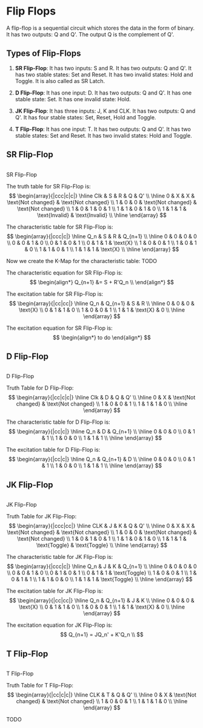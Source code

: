 # Flip Flops

A flip-flop is a sequential circuit which stores the data in the form of binary. It has two outputs: Q and Q'. The output Q is the complement of Q'. 

## Types of Flip-Flops

1. **SR Flip-Flop**: It has two inputs: S and R. It has two outputs: Q and Q'. It has two stable states: Set and Reset. It has two invalid states: Hold and Toggle. It is also called as SR Latch.

2. **D Flip-Flop**: It has one input: D. It has two outputs: Q and Q'. It has one stable state: Set. It has one invalid state: Hold.

3. **JK Flip-Flop**: It has three inputs: J, K and CLK. It has two outputs: Q and Q'. It has four stable states: Set, Reset, Hold and Toggle.

4. **T Flip-Flop**: It has one input: T. It has two outputs: Q and Q'. It has two stable states: Set and Reset. It has two invalid states: Hold and Toggle.

## SR Flip-Flop

<firgure><img src=".gitbook/assets/" alt=""><figcaption><p>SR Flip-Flop</p></figcaption></figure>


The truth table for SR Flip-Flop is:
$$
\begin{array}{|ccc|c|c|}
\hline
Clk & S & R & Q & Q' \\
\hline
0 & X & X & \text{Not changed} & \text{Not changed} \\
1 & 0 & 0 & \text{Not changed} & \text{Not changed} \\
1 & 0 & 1 & 0 & 1 \\
1 & 1 & 0 & 1 & 0 \\
1 & 1 & 1 & \text{Invalid} & \text{Invalid} \\
\hline
\end{array}
$$

The characteristic table for SR Flip-Flop is:
$$
\begin{array}{|ccc|c|}
\hline
Q_n & S & R & Q_{n+1} \\
\hline
0 & 0 & 0 & 0 \\
0 & 0 & 1 & 0 \\
0 & 1 & 0 & 1 \\
0 & 1 & 1 & \text{X} \\
1 & 0 & 0 & 1 \\
1 & 0 & 1 & 0 \\
1 & 1 & 0 & 1 \\
1 & 1 & 1 & \text{X} \\
\hline
\end{array}
$$

Now we create the K-Map for the characteristic table:
TODO

The characteristic equation for SR Flip-Flop is:
$$
\begin{align*}
Q_{n+1} &= S + R'Q_n \\
\end{align*}
$$

The excitation table for SR Flip-Flop is:
$$
\begin{array}{|cc|cc|}
\hline
Q_n & Q_{n+1} & S & R \\
\hline
0 & 0 & 0 & \text{X} \\
0 & 1 & 1 & 0 \\
1 & 0 & 0 & 1 \\
1 & 1 & \text{X} & 0 \\
\hline
\end{array}
$$

The excitation equation for SR Flip-Flop is:
$$
\begin{align*}
to do
\end{align*}
$$

## D Flip-Flop

<firgure><img src=".gitbook/assets/d-flip-flop/d-flip-flop.png" alt=""><figcaption><p>D Flip-Flop</p></figcaption></figure>

Truth Table for D Flip-Flop:
$$
\begin{array}{|cc|c|c|}
\hline
Clk & D & Q & Q' \\
\hline
0 & X & \text{Not changed} & \text{Not changed} \\
1 & 0 & 0 & 1 \\
1 & 1 & 1 & 0 \\
\hline
\end{array}
$$

The characteristic table for D Flip-Flop is:
$$
\begin{array}{|cc|c|}
\hline
Q_n & D & Q_{n+1} \\
\hline
0 & 0 & 0 \\
0 & 1 & 1 \\
1 & 0 & 0 \\
1 & 1 & 1 \\
\hline
\end{array}
$$


The excitation table for D Flip-Flop is:
$$
\begin{array}{|cc|c|}
\hline
Q_n & Q_{n+1} & D \\
\hline
0 & 0 & 0 \\
0 & 1 & 1 \\
1 & 0 & 0 \\
1 & 1 & 1 \\
\hline
\end{array}
$$

## JK Flip-Flop

<firgure><img src=".gitbook/assets/jk-flip-flop/jk-flip-flop.png" alt=""><figcaption><p>JK Flip-Flop</p></figcaption></figure>

Truth Table for JK Flip-Flop:
$$
\begin{array}{|ccc|cc|}
\hline
CLK & J & K & Q & Q' \\
\hline
0 & X & X & \text{Not changed} & \text{Not changed} \\
1 & 0 & 0 & \text{Not changed} & \text{Not changed} \\
1 & 0 & 1 & 0 & 1 \\
1 & 1 & 0 & 1 & 0 \\
1 & 1 & 1 & \text{Toggle} & \text{Toggle} \\
\hline
\end{array}
$$

The characteristic table for JK Flip-Flop is:
$$
\begin{array}{|ccc|c|}
\hline
Q_n & J & K & Q_{n+1} \\
\hline
0 & 0 & 0 & 0 \\
0 & 0 & 1 & 0 \\
0 & 1 & 0 & 1 \\
0 & 1 & 1 & \text{Toggle} \\
1 & 0 & 0 & 1 \\
1 & 0 & 1 & 1 \\
1 & 1 & 0 & 0 \\
1 & 1 & 1 & \text{Toggle} \\
\hline
\end{array}
$$

The excitation table for JK Flip-Flop is:
$$
\begin{array}{|cc|cc|}
\hline
Q_n & Q_{n+1} & J & K \\
\hline
0 & 0 & 0 & \text{X} \\
0 & 1 & 1 & 0 \\
1 & 0 & 0 & 1 \\
1 & 1 & \text{X} & 0 \\
\hline
\end{array}
$$

The excitation equation for JK Flip-Flop is:
$$
Q_{n+1} = JQ_n' + K'Q_n \\
$$

## T Flip-Flop

<firgure><img src=".gitbook/assets/t-flip-flop/t-flip-flop.png" alt=""><figcaption><p>T Flip-Flop</p></figcaption></figure>

Truth Table for T Flip-Flop:
$$
\begin{array}{|cc|c|c|}
\hline
CLK & T & Q & Q' \\
\hline
0 & X & \text{Not changed} & \text{Not changed} \\
1 & 0 & 0 & 1 \\
1 & 1 & 1 & 0 \\
\hline
\end{array}
$$

TODO